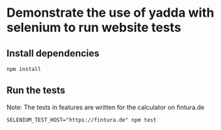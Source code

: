 # Demonstrate the use of yadda with selenium to run website tests

## Install dependencies

    npm install
    
## Run the tests

Note: The tests in features are written for the calculator on fintura.de

    SELENIUM_TEST_HOST="https://fintura.de" npm test
